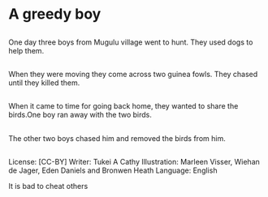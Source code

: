 # A greedy boy

##
One day three boys from Mugulu
village went to hunt. They used
dogs to help them.

##
When they were moving they come
across two guinea fowls. They
chased until they killed them.

##
When it came to time
for going back home,
they wanted to share
the birds.One boy ran
away with the two
birds.

##
The other two boys chased him
and removed the birds from him.

##
License: [CC-BY]
Writer: Tukei A Cathy
Illustration: Marleen Visser, Wiehan de Jager, Eden Daniels and Bronwen Heath
Language: English

It is bad to cheat others
